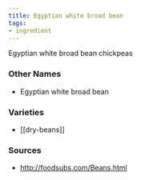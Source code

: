 ```yaml
---
title: Egyptian white broad bean
tags:
- ingredient
---
```

Egyptian white broad bean chickpeas

### Other Names

* Egyptian white broad bean

### Varieties

* [[dry-beans]]

### Sources
* http://foodsubs.com/Beans.html
